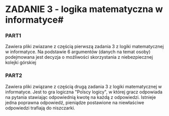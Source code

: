 # ZADANIE 3 - logika matematyczna w informatyce#

### PART1 ###

Zawiera pliki zwiazane z częścią pierwszą zadania 3 z logiki matematycznej w informatyce. Na podstawie 6 argumentów (danych na temat osoby) podejmowana jest decyzja o możliwości skorzystania z niebezpiecznej kolejki górskiej

### PART2 ###

Zawiera pliki związane z częścią drugą zadania 3 z logiki matematycznej w informatyce. Jest to gra logiczna "Polscy logicy", w której gracz odpowiada na pytania stawiając odpowiednią kwotę na każdą z odpowiedzi. Istnieje jedna poprawna odpowiedź, pieniądze postawione na niewłaściwe odpowiedzi trafiają do niszczarki.